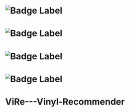 # ![Badge Label](https://img.shields.io/badge/project-green)
# ![Badge Label](https://img.shields.io/badge/infoiasi-orange)
# ![Badge Label](https://img.shields.io/badge/wade-blue)
# ![Badge Label](https://img.shields.io/badge/web-yello)
# ViRe---Vinyl-Recommender

